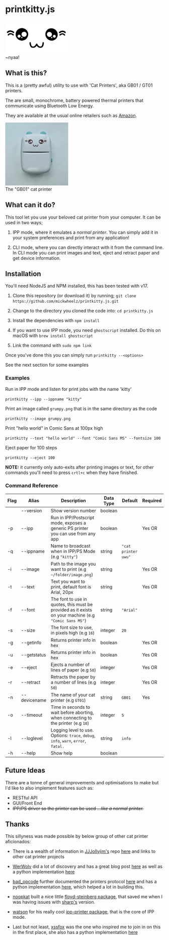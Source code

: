 # printkitty.js


<img src="img/uwu-transparent.png" alt="drawing" width="200"/>
<span style="display: block;">~nyaa!</span>

## What is this?

This is a (pretty awful) utility to use with 'Cat Printers', aka GB01 / GT01 printers.

The are small, monochrome, battery powered thermal printers that communicate using Bluetooth Low Energy.

They are available at the usual online retailers such as [Amazon](https://www.amazon.co.uk/Wireless-Bluetooth-Printers-Learning-Compatible/dp/B09MCNVRJD/).

<img src="img/cat-printer.png" alt="The GB01 cat printer" width="200"/>
<span style="display: block;">The "GB01" cat printer</span>

## What can it do?

This tool let you use your beloved cat printer from your computer. It can be used in two ways;

1. IPP mode, where it emulates a *normal printer*. You can simply add it in your system preferences and print from any application!

2. CLI mode, where you can directly interact with it from the command line. In CLI mode you can print images and text, eject and retract paper and get device information.

## Installation

You'll need NodeJS and NPM installed, this has been tested with v17.

1. Clone this repository (or download it) by running;
`git clone https://github.com/mickwheelz/printkitty.js.git`

2. Change to the directory you cloned the code into: `cd printkitty.js`

3. Install the dependencies with `npm install`

4. If you want to use IPP mode, you need `ghostscript` installed. Do this on macOS with `brew install ghostscript`

4. Link the command with `sudo npm link`

Once you've done this you can simply run `printkitty --<options>` 

See the next section for some examples

### Examples

Run in IPP mode and listen for print jobs with the name 'kitty'

`printkitty --ipp --ippname "kitty"`

Print an image called `grumpy.png` that is in the same directory as the code

`printkitty --image grumpy.png`

Print "hello world" in Comic Sans at 100px high

`printkitty --text "hello world" --font "Comic Sans MS" --fontsize 100`

Eject paper for 100 steps

`printkitty --eject 100`

**NOTE:** it currently only auto-exits after printing images or text, for other commands you'll need to press `crtl+c` when they have finished.

### Command Reference

|Flag|Alias         |Description                                                                        |Data Type  |Default|Required|
|----|--------------|-----------------------------------------------------------------------------------|-----------|-------|--------|
|    |--version     |Show version number                                                                |boolean    |       |        |
| -p |--ipp         |Run in IPP/Postscript mode, exposes a generic PS printer you can use from any app  |boolean    |       |Yes OR  |
| -q |--ippname     |Name to broadcast when in IPP/PS Mode (e.g `"kitty"`)                              |string     |`"cat printer uwu"`||
| -i |--image       |Path to the image you want to print (e.g `~/folder/image.png`)                     |string     |       |Yes OR  |
| -t |--text        |Text you want to print, default font is Arial, 20px                                |string     |       |Yes OR  |
| -f |--font        |The font to use in quotes, this must be provided as it exists on your machine (e.g `"Comic Sans MS"`)                                     |string     |`"Arial"`|        |
| -s |--size        |The font size to use, in pixels high (e.g `16`)                                    |integer    |`20`   |        |
| -g |--getinfo     |Returns printer info in hex                                                        |boolean    |       |Yes OR  |
| -u |--getstatus   |Returns printer info in hex                                                        |boolean    |       |Yes OR  |   
| -e |--eject       |Ejects a number of lines of paper (e.g `50`)                                       |integer    |       |Yes OR  |
| -r |--retract     |Retracts the paper by a number of lines (e.g `50`)                                 |integer    |       |Yes OR  |
| -n |--devicename  |The name of your cat printer (e.g `GT01`)                                          |string     |`GB01` |Yes     |
| -o |--timeout     |Time in seconds to wait before aborting, when connecting to the printer (e.g `10`) |integer    |`5`    |        |
| -l |--loglevel    |Logging level to use. Options: `trace`, `debug`, `info`, `warn`, `error`, `fatal.` |string     |`info` |        |
| -h |--help        |Show help                                                                          |boolean    |       |        |


## Future Ideas

There are a tonne of general improvements and optimisations to make but I'd like to also implement features such as:

* RESTful API
* GUI/Front End
* ~~IPP/PS driver so the printer can be used *...like a normal printer.*~~

## Thanks

This sillyness was made possible by below group of other cat printer aficionados:

* There is a wealth of information in [JJJollyjim's](https://twitter.com/JJJollyjim) repo [here](https://github.com/JJJollyjim/catprinter) and links to other cat printer projects

* [WerWolv](https://twitter.com/WerWolv) did a lot of discovery and has a great blog post [here](https://werwolv.net/blog/cat_printer) as well as a python implementation [here](https://github.com/WerWolv/PythonCatPrinter)

* [bad_opcode](https://twitter.com/bad_opcode) further documented the printers protocol [here](https://github.com/JJJollyjim/catprinter/blob/f5322f7d728ed491218d788f0eff6cad7e11ab3f/COMMANDS.md) and has a python implementation [here](https://github.com/amber-sixel/gb01print), which helped a lot in building this.

* [noopkat](https://twitter.com/noopkat) built a nice little [floyd-steinberg package](https://github.com/noopkat/floyd-steinberg), that saved me when I was having issues with [sharp's](https://sharp.pixelplumbing.com/) version.

* [watson](https://twitter.com/wa7son) for his really cool [ipp-printer package](https://github.com/watson/ipp-printer), that is the core of IPP mode.

* Last but not least, [xssfox](https://twitter.com/xssfox) was the one who inspired me to join in on this in the first place, she also has a python implementation [here](https://gist.github.com/xssfox/b911e0781a763d258d21262c5fdd2dec)
